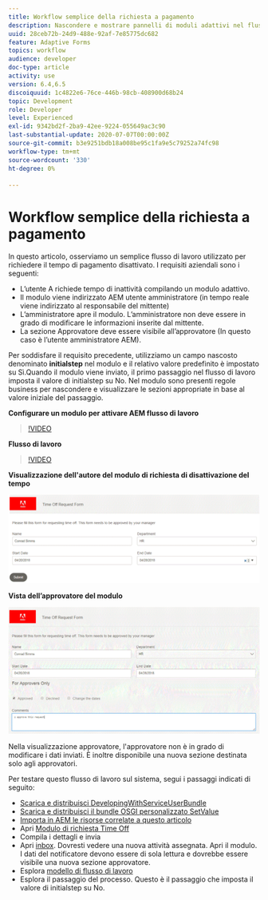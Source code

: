 ```yaml
---
title: Workflow semplice della richiesta a pagamento
description: Nascondere e mostrare pannelli di moduli adattivi nel flusso di lavoro AEM
uuid: 28ceb72b-24d9-488e-92af-7e85775dc682
feature: Adaptive Forms
topics: workflow
audience: developer
doc-type: article
activity: use
version: 6.4,6.5
discoiquuid: 1c4822e6-76ce-446b-98cb-408900d68b24
topic: Development
role: Developer
level: Experienced
exl-id: 9342bd2f-2ba9-42ee-9224-055649ac3c90
last-substantial-update: 2020-07-07T00:00:00Z
source-git-commit: b3e9251bdb18a008be95c1fa9e5c79252a74fc98
workflow-type: tm+mt
source-wordcount: '330'
ht-degree: 0%

---
```


# Workflow semplice della richiesta a pagamento

In questo articolo, osserviamo un semplice flusso di lavoro utilizzato per richiedere il tempo di pagamento disattivato. I requisiti aziendali sono i seguenti:

* L’utente A richiede tempo di inattività compilando un modulo adattivo.
* Il modulo viene indirizzato AEM utente amministratore (in tempo reale viene indirizzato al responsabile del mittente)
* L’amministratore apre il modulo. L’amministratore non deve essere in grado di modificare le informazioni inserite dal mittente.
* La sezione Approvatore deve essere visibile all’approvatore (In questo caso è l’utente amministratore AEM).

Per soddisfare il requisito precedente, utilizziamo un campo nascosto denominato **initialstep** nel modulo e il relativo valore predefinito è impostato su Sì.Quando il modulo viene inviato, il primo passaggio nel flusso di lavoro imposta il valore di initialstep su No. Nel modulo sono presenti regole business per nascondere e visualizzare le sezioni appropriate in base al valore iniziale del passaggio.

**Configurare un modulo per attivare AEM flusso di lavoro**

>[!VIDEO](https://video.tv.adobe.com/v/28406?quality=12&learn=on)

**Flusso di lavoro**

>[!VIDEO](https://video.tv.adobe.com/v/28407?quality=12&learn=on)

**Visualizzazione dell&#39;autore del modulo di richiesta di disattivazione del tempo**

![initialstep](assets/initialstep.gif)

**Vista dell’approvatore del modulo**

![approvazione](assets/approversview.gif)

Nella visualizzazione approvatore, l&#39;approvatore non è in grado di modificare i dati inviati. È inoltre disponibile una nuova sezione destinata solo agli approvatori.

Per testare questo flusso di lavoro sul sistema, segui i passaggi indicati di seguito:
* [Scarica e distribuisci DevelopingWithServiceUserBundle](/help/forms/assets/common-osgi-bundles/DevelopingWithServiceUser.jar)
* [Scarica e distribuisci il bundle OSGI personalizzato SetValue](/help/forms/assets/common-osgi-bundles/SetValueApp.core-1.0-SNAPSHOT.jar)
* [Importa in AEM le risorse correlate a questo articolo](assets/helpxworkflow.zip)
* Apri [Modulo di richiesta Time Off](http://localhost:4502/content/dam/formsanddocuments/helpx/timeoffrequestform/jcr:content?wcmmode=disabled)
* Compila i dettagli e invia
* Apri [inbox](http://localhost:4502/mnt/overlay/cq/inbox/content/inbox.html). Dovresti vedere una nuova attività assegnata. Apri il modulo. I dati del notificatore devono essere di sola lettura e dovrebbe essere visibile una nuova sezione approvatore.
* Esplora [modello di flusso di lavoro](http://localhost:4502/editor.html/conf/global/settings/workflow/models/helpxworkflow.html)
* Esplora il passaggio del processo. Questo è il passaggio che imposta il valore di initialstep su No.
